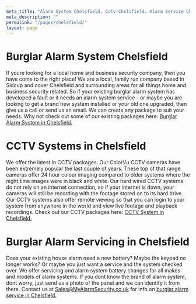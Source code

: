 ```yaml
---
meta_title: "Alarm System Chelsfield, Cctv Chelsfield. Alarm Service Chelsfield - MyAlarm Security"
meta_description: ""
permalink: "/pages/chelsfield/"
layout: page
---
```


# Burglar Alarm System Chelsfield 

If youre looking for a local home and business security company, then you have come to the right place! We are a local, family run company based in Sidcup and cover Chelsfield and surrounding areas for all things home and business security related. So if your existing burglar alarm system has developed a fault or it needs an alarm system service - or maybe you are looking to get a brand new system installed or your old one upgraded, then give us a call or send us an email. We can create any package to suit your needs. Why not check out some of our existing packages here: [Burglar Alarm System in Chelsfield.](/categories/burglar-alarms/)

# CCTV Systems in Chelsfield 

We offer the latest in CCTV packages. Our ColorVu CCTV cameras have been extremely popular the last couple of years. These top of that range cameras offer 24 hour colour imaging compared to older systems where the night time images were in black and white. Our hard wired CCTV systems do not rely on an internet connection, so if your internet is down, your cameras will still be recording with the footage stored on to its hard drive. Our CCTV systems also offer remote viewing so that you can login to your system from anywhere in the world and view live footage and playback recordings. Check out our CCTV packages here: [CCTV System in Chelsfield.](/categories/cctv/)

# Burglar Alarm Servicing in Chelsfield 

Does your existing house alarm need a new battery? Maybe the keypad no longer works? Or maybe you just want a service and the system checked over. We offer servicing and alarm system battery changes for all makes and models of alarm systems. If you dont know the brand of alarm system, dont worry, just send us a photo of the panel and we can identify it from there. Contact us at <Sales@MyAlarmSecurity.co.uk> for info on [burglar alarm service in Chelsfield.](/categories/servicing-and-repairs/)